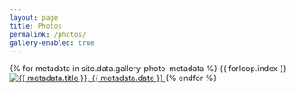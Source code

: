 ```yaml
---
layout: page
title: Photos
permalink: /photos/
gallery-enabled: true
---
```

<div id="links">
	{% for metadata in site.data.gallery-photo-metadata %}
		{{ forloop.index }}
		<a href="{{ site.url }}/assets/gallery-photos/{{ metadata.path }}" title="{{ metadata.title }}, {{ metadata.date }}" data-gallery>
			<img src="{{ site.url }}/assets/gallery-photos/{{ metadata.path }}" alt="{{ metadata.title }}, {{ metadata.date }}">
		</a>
	{% endfor %}
</div>